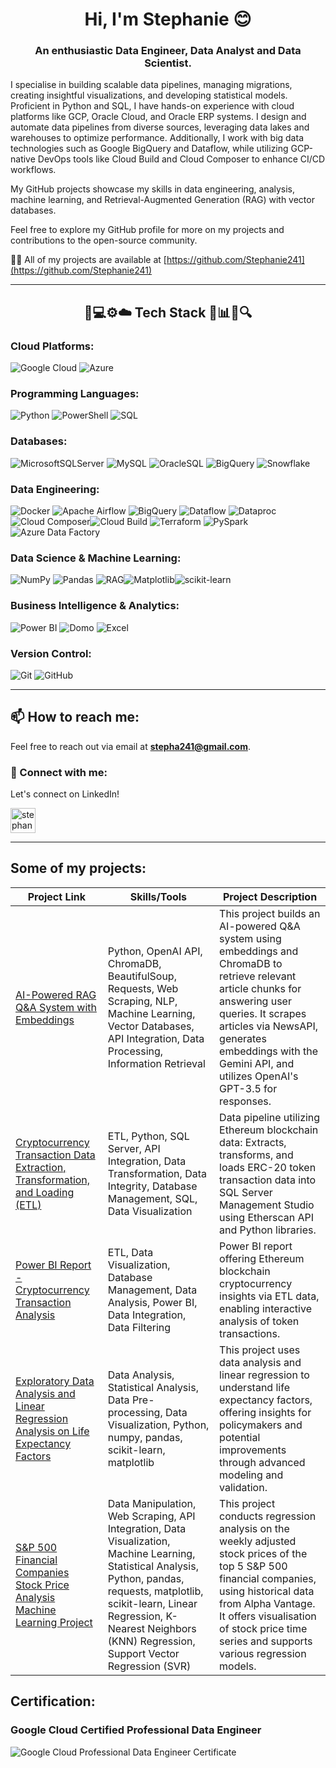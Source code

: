 <h1 align="center">Hi, I'm Stephanie 😊 </h1>
<h3 align="center">An enthusiastic Data Engineer, Data Analyst and Data Scientist. </h3>

I specialise in building scalable data pipelines, managing migrations, creating insightful visualizations, and developing statistical models. Proficient in Python and SQL, I have hands-on experience with cloud platforms like GCP, Oracle Cloud, and Oracle ERP systems. I design and automate data pipelines from diverse sources, leveraging data lakes and warehouses to optimize performance. Additionally, I work with big data technologies such as Google BigQuery and Dataflow, while utilizing GCP-native DevOps tools like Cloud Build and Cloud Composer to enhance CI/CD workflows.

My GitHub projects showcase my skills in data engineering, analysis, machine learning, and Retrieval-Augmented Generation (RAG) with vector databases.

Feel free to explore my GitHub profile for more on my projects and contributions to the open-source community.

👨‍💻 All of my projects are available at [https://github.com/Stephanie241](https://github.com/Stephanie241)

---
<h2 align="center">🚀💻⚙️☁️ Tech Stack 🔗📊🔧🔍</h2>

### Cloud Platforms:
![Google Cloud](https://img.shields.io/badge/GoogleCloud-%23FFD700.svg?style=for-the-badge&logo=google-cloud&logoColor=black) ![Azure](https://img.shields.io/badge/azure-%230072C6.svg?style=for-the-badge&logo=microsoftazure&logoColor=white)

### Programming Languages:
![Python](https://img.shields.io/badge/python-3670A0?style=for-the-badge&logo=python&logoColor=ffdd54)   ![PowerShell](https://img.shields.io/badge/PowerShell-%235391FE.svg?style=for-the-badge&logo=powershell&logoColor=white) ![SQL](https://img.shields.io/badge/SQL-%2307405B.svg?style=for-the-badge&logo=postgresql&logoColor=white)

### Databases:
![MicrosoftSQLServer](https://img.shields.io/badge/Microsoft%20SQL%20Server-CC2927?style=for-the-badge&logo=microsoft%20sql%20server&logoColor=white) ![MySQL](https://img.shields.io/badge/mysql-4479A1.svg?style=for-the-badge&logo=mysql&logoColor=white) ![OracleSQL](https://img.shields.io/badge/Oracle-FF0000?style=for-the-badge&logo=oracle&logoColor=white) ![BigQuery](https://img.shields.io/badge/Google%20BigQuery-%234285F4.svg?style=for-the-badge&logo=google-cloud&logoColor=white)   ![Snowflake](https://img.shields.io/badge/Snowflake-%234B8B3B.svg?style=for-the-badge&logo=snowflake&logoColor=white)

### Data Engineering:
![Docker](https://img.shields.io/badge/docker-%230db7ed.svg?style=for-the-badge&logo=docker&logoColor=white) ![Apache Airflow](https://img.shields.io/badge/Apache%20Airflow-017CEE?style=for-the-badge&logo=Apache%20Airflow&logoColor=white) ![BigQuery](https://img.shields.io/badge/BigQuery-%23007A3D.svg?style=for-the-badge&logo=googlebigquery&logoColor=white) ![Dataflow](https://img.shields.io/badge/Google%20Dataflow-%236c6ed2.svg?style=for-the-badge&logo=googlecloud&logoColor=white) ![Dataproc](https://img.shields.io/badge/Cloud%20Dataproc-%232d5a94.svg?style=for-the-badge&logo=googlecloud&logoColor=white) ![Cloud Composer](https://img.shields.io/badge/Cloud%20Composer-%232f6c8f.svg?style=for-the-badge&logo=googlecloud&logoColor=white)![Cloud Build](https://img.shields.io/badge/Cloud%20Build-%233D63B7.svg?style=for-the-badge&logo=googlecloud&logoColor=white) ![Terraform](https://img.shields.io/badge/Terraform-%235835CC.svg?style=for-the-badge&logo=terraform&logoColor=white) ![PySpark](https://img.shields.io/badge/PySpark-%23E25A1C.svg?style=for-the-badge&logo=apachespark&logoColor=white) ![Azure Data Factory](https://img.shields.io/badge/Azure%20Data%20Factory-%230072C6.svg?style=for-the-badge&logo=azuredevops&logoColor=white) 

### Data Science & Machine Learning:
![NumPy](https://img.shields.io/badge/numpy-%23013243.svg?style=for-the-badge&logo=numpy&logoColor=white) ![Pandas](https://img.shields.io/badge/pandas-%23150458.svg?style=for-the-badge&logo=pandas&logoColor=white) ![RAG](https://img.shields.io/badge/RAG-%234B0082.svg?style=for-the-badge&logo=ai&logoColor=white)![Matplotlib](https://img.shields.io/badge/Matplotlib-%23ffffff.svg?style=for-the-badge&logo=Matplotlib&logoColor=black)![scikit-learn](https://img.shields.io/badge/scikit--learn-%23F7931E.svg?style=for-the-badge&logo=scikit-learn&logoColor=white)

### Business Intelligence & Analytics:
![Power BI](https://img.shields.io/badge/Power%20BI-%23F2C811.svg?style=for-the-badge&logo=Power-BI&logoColor=white) ![Domo](https://img.shields.io/badge/Domo-%23A6D2B4.svg?style=for-the-badge&logo=domo&logoColor=white) ![Excel](https://img.shields.io/badge/Excel-%2312A6C1.svg?style=for-the-badge&logo=microsoft-excel&logoColor=white)

### Version Control:
![Git](https://img.shields.io/badge/git-%23F05033.svg?style=for-the-badge&logo=git&logoColor=white) ![GitHub](https://img.shields.io/badge/github-%23121011.svg?style=for-the-badge&logo=github&logoColor=white)  

---

## 📫 How to reach me:
Feel free to reach out via email at **[stepha241@gmail.com](mailto:stepha241@gmail.com)**.


### 💬 Connect with me:
Let's connect on LinkedIn!

<p align="left">
  <a href="https://www.linkedin.com/in/spilavakis/" target="_blank">
    <img align="center" src="https://raw.githubusercontent.com/rahuldkjain/github-profile-readme-generator/master/src/images/icons/Social/linked-in-alt.svg" alt="stephanie-pilavakis" height="40" width="40" />
  </a>
</p>

---

## Some of my projects:
| Project Link | Skills/Tools | Project Description |
|--------------|--------------|---------------------|
| [AI-Powered RAG Q&A System with Embeddings](https://github.com/Stephanie241/RAG-System-with-Embeddings) | Python, OpenAI API, ChromaDB, BeautifulSoup, Requests, Web Scraping, NLP, Machine Learning, Vector Databases, API Integration, Data Processing, Information Retrieval | This project builds an AI-powered Q&A system using embeddings and ChromaDB to retrieve relevant article chunks for answering user queries. It scrapes articles via NewsAPI, generates embeddings with the Gemini API, and utilizes OpenAI's GPT-3.5 for responses. |
| [Cryptocurrency Transaction Data Extraction, Transformation, and Loading (ETL)](https://github.com/Stephanie241/EtherScanETLProject) | ETL, Python, SQL Server, API Integration, Data Transformation, Data Integrity, Database Management, SQL, Data Visualization | Data pipeline utilizing Ethereum blockchain data: Extracts, transforms, and loads ERC-20 token transaction data into SQL Server Management Studio using Etherscan API and Python libraries. |
| [Power BI Report - Cryptocurrency Transaction Analysis](https://github.com/Stephanie241/EthereumTokenGeneralReport) | ETL, Data Visualization, Database Management, Data Analysis, Power BI, Data Integration, Data Filtering | Power BI report offering Ethereum blockchain cryptocurrency insights via ETL data, enabling interactive analysis of token transactions. |
| [Exploratory Data Analysis and Linear Regression Analysis on Life Expectancy Factors](https://github.com/Stephanie241/LinearRegressionProject) | Data Analysis, Statistical Analysis, Data Pre-processing, Data Visualization, Python, numpy, pandas, scikit-learn, matplotlib | This project uses data analysis and linear regression to understand life expectancy factors, offering insights for policymakers and potential improvements through advanced modeling and validation. |
| [S&P 500 Financial Companies Stock Price Analysis Machine Learning Project](https://github.com/Stephanie241/S-P500MachineLearningProject) | Data Manipulation, Web Scraping, API Integration, Data Visualization, Machine Learning, Statistical Analysis, Python, pandas, requests, matplotlib, scikit-learn, Linear Regression, K-Nearest Neighbors (KNN) Regression, Support Vector Regression (SVR) | This project conducts regression analysis on the weekly adjusted stock prices of the top 5 S&P 500 financial companies, using historical data from Alpha Vantage. It offers visualisation of stock price time series and supports various regression models.

## Certification:
### Google Cloud Certified Professional Data Engineer
![Google Cloud Professional Data Engineer Certificate](https://github.com/user-attachments/assets/1e16f44a-ca41-4780-9b59-381d4c29337c)




